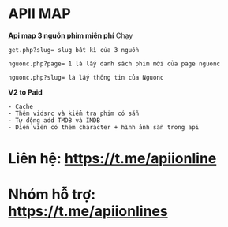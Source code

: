 # APII MAP 
**Api map 3 nguồn phim miễn phí**
Chạy
```
get.php?slug= slug bất kì của 3 nguồn

nguonc.php?page= 1 là lấy danh sách phim mới của page nguonc

nguonc.php?slug= là lấy thông tin của Nguonc
```

**V2 to Paid**
```
- Cache
- Thêm vidsrc và kiểm tra phim có sẵn
- Tự động add TMDB và IMDB
- Diễn viên có thêm character + hình ảnh sẵn trong api
```
# Liên hệ: https://t.me/apiionline
# Nhóm hỗ trợ: https://t.me/apiionlines

